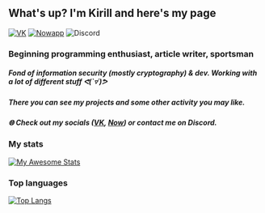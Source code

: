 ## What's up? I'm Kirill and here's my page
[![VK](https://img.shields.io/badge/-VK-303030?style=for-the-badge&logo=VK&logoColor=6E85D3)](https://vk.com/based_on64)
[![Nowapp](https://img.shields.io/badge/-Now-303030?style=for-the-badge&logo=wearos&logoColor=F9F6EE)](https://nowapp.me/based_on64)
![Discord](https://img.shields.io/badge/-Kyakov%237913-303030?style=for-the-badge&logo=discord&logoColor=6E85D3)
### Beginning programming enthusiast, article writer, sportsman
##### Fond of information security (mostly cryptography) & dev. Working with a lot of different stuff ᕙ(`▿´)ᕗ
##### There you can see my projects and some other activity you may like️.
##### 🌐 Check out my socials ([VK](https://vk.com/based_on64), [Now](https://nowapp.me/based_on64)) or contact me on Discord.
###
### My stats
[![My Awesome Stats](https://awesome-github-stats.azurewebsites.net/user-stats/kyakovZzz?cardType=github&theme=react&Background=162343)](https://git.io/awesome-stats-card)
### Top languages
[![Top Langs](https://github-readme-stats.vercel.app/api/top-langs/?username=kyakovZzz&layout=compact&theme=react&Background=1623433)](https://github.com/anuraghazra/github-readme-stats)
